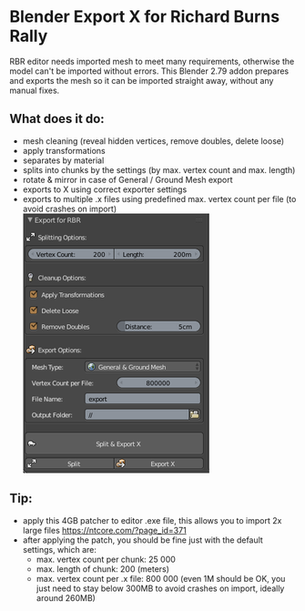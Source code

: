 # Blender Export X for Richard Burns Rally
RBR editor needs imported mesh to meet many requirements, otherwise the model can't be imported without errors.
This Blender 2.79 addon prepares and exports the mesh so it can be imported straight away, without any manual fixes.

## What does it do:
- mesh cleaning (reveal hidden vertices, remove doubles, delete loose)
- apply transformations
- separates by material
- splits into chunks by the settings (by max. vertex count and max. length)
- rotate & mirror in case of General / Ground Mesh export
- exports to X using correct exporter settings
- exports to multiple .x files using predefined max. vertex count per file (to avoid crashes on import)
![](readme-files/screen1.png)

## Tip:
- apply this 4GB patcher to editor .exe file, this allows you to import 2x large files https://ntcore.com/?page_id=371
- after applying the patch, you should be fine just with the default settings, which are:
  - max. vertex count per chunk: 25 000
  - max. length of chunk: 200 (meters)
  - max. vertex count per .x file: 800 000 (even 1M should be OK, you just need to stay below 300MB to avoid crashes on import, ideally around 260MB)
